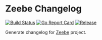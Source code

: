 # Zeebe Changelog

[![Build Status](https://travis-ci.com/zeebe-io/zeebe-changelog.svg?branch=master)](https://travis-ci.com/zeebe-io/zeebe-changelog)
[![Go Report Card](https://goreportcard.com/badge/github.com/menski/zeebe-changelog?style=flat-square)](https://goreportcard.com/report/github.com/menski/zeebe-changelog)
[![Release](https://img.shields.io/github/release/menski/zeebe-changelog.svg?style=flat-square)](https://github.com/menski/zeebe-changelog/releases/latest)

Generate changelog for [Zeebe](github.com/zeebe-io/zeebe) project.
